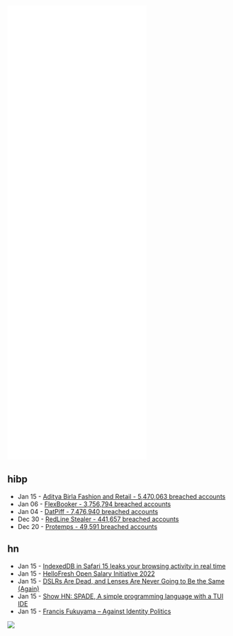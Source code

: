 ![Metrics](https://raw.githubusercontent.com/phixion/phixion/master/metrics.svg)

## hibp

<!--
for https://github.com/phixion/phixion/blob/main/.github/workflows/feeds.yml
-->
<!--START_SECTION:haveibeenpwnd-->
- Jan 15 - [Aditya Birla Fashion and Retail - 5,470,063 breached accounts](https://haveibeenpwned.com/PwnedWebsites#ABFRL)
- Jan 06 - [FlexBooker - 3,756,794 breached accounts](https://haveibeenpwned.com/PwnedWebsites#FlexBooker)
- Jan 04 - [DatPiff - 7,476,940 breached accounts](https://haveibeenpwned.com/PwnedWebsites#DatPiff)
- Dec 30 - [RedLine Stealer - 441,657 breached accounts](https://haveibeenpwned.com/PwnedWebsites#RedLineStealer)
- Dec 20 - [Protemps - 49,591 breached accounts](https://haveibeenpwned.com/PwnedWebsites#Protemps)
<!--END_SECTION:haveibeenpwnd-->

## hn

<!--
for https://github.com/phixion/phixion/blob/main/.github/workflows/feeds.yml
-->
<!--START_SECTION:hn-->
- Jan 15 - [IndexedDB in Safari 15 leaks your browsing activity in real time](https://fingerprintjs.com/blog/indexeddb-api-browser-vulnerability-safari-15/)
- Jan 15 - [HelloFresh Open Salary Initiative 2022](https://hfsalary.org/)
- Jan 15 - [DSLRs Are Dead, and Lenses Are Never Going to Be the Same (Again)](https://nofilmschool.com/canon-kills-dslr)
- Jan 15 - [Show HN: SPADE, A simple programming language with a TUI IDE](https://hackage.haskell.org/package/spade)
- Jan 15 - [Francis Fukuyama – Against Identity Politics](https://amc.sas.upenn.edu/francis-fukuyama-against-identity-politics)
<!--END_SECTION:hn-->

<!--
for https://yhype.me
-->
![](https://hit.yhype.me/github/profile?user_id=13013670)
